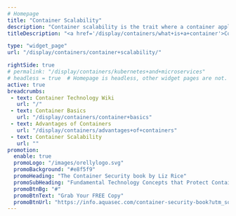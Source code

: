 ```yaml
---
# Homepage
title: "Container Scalability"
description: "Container scalability is the trait where a container application can handle increased loads of work. This can be achieved by reconfiguring the existing architecture of a single machine to increase available resources or by provisioning additional containers within a cluster of distributed machines. This page gathers resources about how to orchestrate container applications for high scalability."
titleDescription: "<a href='/display/containers/what+is+a+container'>Container</a> scalability is the trait where a container application can handle increased loads of work. This can be achieved by reconfiguring the existing architecture of a single machine to increase available resources or by provisioning additional containers within a cluster of distributed machines. This page gathers resources about how to orchestrate container applications for high scalability." 

type: "widget_page"
url: "/display/containers/container+scalability/" 

rightSide: true 
# permalink: "/display/containers/kubernetes+and+microservices"
# headless = true  # Homepage is headless, other widget pages are not.
active: true
breadcrumbs:
 - text: Container Technology Wiki
   url: "/"
 - text: Container Basics
   url: "/display/containers/container+basics"
 - text: Advantages of Containers
   url: "/display/containers/advantages+of+containers"
 - text: Container Scalability
   url: ""
promotion:
  enable: true
  promoLogo: "/images/orellylogo.svg"
  promoBackground: "#e8f5f9"
  promoHeading: "The Container Security book by Liz Rice"
  promoSubHeading: "Fundamental Technology Concepts that Protect Containerized Applications"
  promoBtnBg: "#"
  promoBtnText: "Grab Your FREE Copy"
  promoBtnUrl: "https://info.aquasec.com/container-security-book?utm_source=wiki"
---
```


